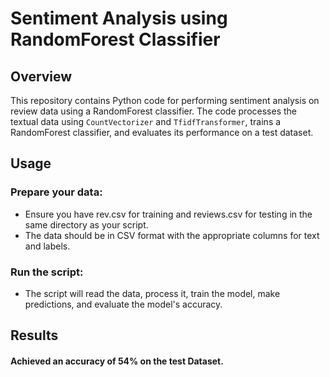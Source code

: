 
# Sentiment Analysis using RandomForest Classifier

## Overview
This repository contains Python code for performing sentiment analysis on review data using a RandomForest classifier. The code processes the textual data using `CountVectorizer` and `TfidfTransformer`, trains a RandomForest classifier, and evaluates its performance on a test dataset.

## Usage
### Prepare your data:

- Ensure you have rev.csv for training and reviews.csv for testing in the same directory as your script.
- The data should be in CSV format with the appropriate columns for text and labels.

### Run the script:

- The script will read the data, process it, train the model, make predictions, and evaluate the model's accuracy.

## Results

#### Achieved an accuracy of 54% on the test Dataset.